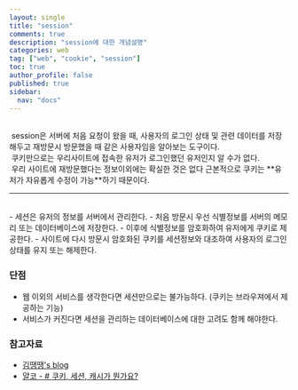 ```yaml
---
layout: single
title: "session"
comments: true
description: "session에 대한 개념설명"
categories: web
tag: ["web", "cookie", "session"]
toc: true
author_profile: false
published: true
sidebar:
  nav: "docs"
---
```


<br/>
&nbsp;session은 서버에 처음 요청이 왔을 때, 사용자의 로그인 상태 및 관련 데이터를 저장해두고 재방문시 방문했을 때 같은 사용자임을 알아보는 도구이다.<br/>
&nbsp;쿠키만으로는 우리사이트에 접속한 유저가 로그인했던 유저인지 알 수가 없다.<br/> &nbsp;우리 사이트에 재방문했다는 정보이외에는 확실한 것은 없다
근본적으로 쿠키는 **유저가 자유롭게 수정이 가능**하기 때문이다.

<br/>

---

  <br/>
- 세션은 유저의 정보를 서버에서 관리한다.
- 처음 방문시 우선 식별정보를 서버의 메모리 또는 데이터베이스에 저장한다.
- 이후에 식별정보를 암호화하여 유저에게 쿠키로 제공한다.
- 사이트에 다시 방문시 암호화된 쿠키를 세션정보와 대조하여 사용자의 로그인 상태를 유지 또는 해제한다.

<br/>

### 단점

- 웹 이외의 서비스를 생각한다면 세션만으로는 불가능하다. (쿠키는 브라우져에서 제공하는 기능)
- 서비스가 커진다면 세션을 관리하는 데이터베이스에 대한 고려도 함께 해야한다.

### 참고자료

- [김땡땡's blog](https://yonghyunlee.gitlab.io/node/jwt/)
- [얄코 - # 쿠키, 세션, 캐시가 뭔가요?](https://www.youtube.com/watch?v=OpoVuwxGRDI&ab_channel=%EC%96%84%ED%8C%8D%ED%95%9C%EC%BD%94%EB%94%A9%EC%82%AC%EC%A0%84)
